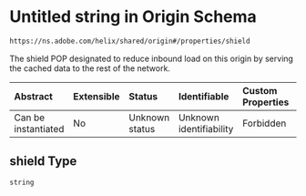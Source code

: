 # Untitled string in Origin Schema

```txt
https://ns.adobe.com/helix/shared/origin#/properties/shield
```

The shield POP designated to reduce inbound load on this origin by serving the cached data to the rest of the network.

| Abstract            | Extensible | Status         | Identifiable            | Custom Properties | Additional Properties | Access Restrictions | Defined In                                                       |
| :------------------ | :--------- | :------------- | :---------------------- | :---------------- | :-------------------- | :------------------ | :--------------------------------------------------------------- |
| Can be instantiated | No         | Unknown status | Unknown identifiability | Forbidden         | Allowed               | none                | [origin.schema.json*](origin.schema.json "open original schema") |

## shield Type

`string`

